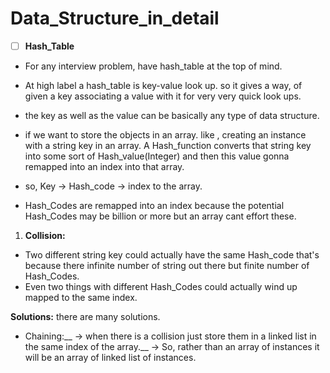 # Data_Structure_in_detail

- [ ] **Hash_Table**

- For any interview problem, have hash_table at the top of mind.

- At high label a hash_table is key-value look up. so it gives a way, of given  a key associating a value with it for very very quick look ups.
- the key as well as the value can be basically any type of data structure. 
- if we want to store the objects in an array. like , creating an instance with a string key in an array.  A Hash_function converts that string key into some sort of Hash_value(Integer) and then this value gonna remapped into an index into that array.
- so, Key -> Hash_code -> index to the array.
- Hash_Codes are remapped into an index because the potential Hash_Codes may be billion or more but an array cant effort these.

1. **Collision:**

- Two different string key could actually have the same Hash_code that's  because there infinite number of string out there but finite number of Hash_Codes.
- Even two things with different Hash_Codes could actually wind up mapped to the same index.

**Solutions:**
there are many solutions.

- Chaining:__
-> when there is a collision just store them in a linked list in the same index of the array.__
-> So, rather than an array of instances it will be an array of linked list of instances.

